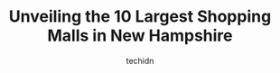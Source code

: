 ---
layout: ampstory
image: https://i0.wp.com/paketmu.com/wp-content/uploads/2023/06/mountain-valley-mall-0-in-new-hampshire-1686371610.jpeg?resize=640,853
author: techidn
featured: false
description: Explore the diverse Shopping Mall scene in New Hampshire, home to an incredible selection of 10 establishments catering to every taste. Whether youre in search of iconic favorites or undisc
title: Unveiling the 10 Largest Shopping Malls in New Hampshire
cover:
   title: Unveiling the 10 Largest Shopping Malls in New Hampshire
   subtitle: RICKPATE
   background: https://paketmu.com/wp-content/uploads/2023/06/mountain-valley-mall-0-in-new-hampshire-1686371610.jpeg

pages: 
 - layout: thirds
   top: <h1>#1 The Mall of New Hampshire</h1>
   bottom: "<p>Certainly a very big and well maintained Mall. Plenty of shops inside the Mall to do relaxed shopping. There are sofas across the mall to sit and relax. All major stores </p>"
   background: https://paketmu.com/wp-content/uploads/2023/06/mountain-valley-mall-1-in-new-hampshire-1686371611.jpeg
   backgroundblur: true
 - layout: thirds
   top: <h1>#2 Pheasant Lane Mall</h1>
   bottom: "<p>I love this mall, but I suggest improvement on the food court, which is right by one of the main entrances. There should be a wider space to walk through to access the in</p>"
   background: https://paketmu.com/wp-content/uploads/2023/06/mountain-valley-mall-2-in-new-hampshire-1686371612.jpeg
   cta:
      link: https://paketmu.com/unveiling-the-10-largest-shopping-malls-in-new-hampshire/
      text: Unveiling the 10 Largest Shopping Malls in New Hampshire
 - layout: thirds
   top: <h1>#3 The Mall at Rockingham Park</h1>
   bottom: "<p>I like this mall! It have an amazing playground for kids! The mall is a somewhat smaller than KOP in PA and Christiana Mall in DE. The mall is NH and no tax. A+! The food</p>"
   background: https://paketmu.com/wp-content/uploads/2023/06/mountain-valley-mall-3-in-new-hampshire-1686371613.jpeg
   cta:
      link: https://paketmu.com/unveiling-the-10-largest-shopping-malls-in-new-hampshire/
      text: Unveiling the 10 Largest Shopping Malls in New Hampshire
 - layout: thirds
   top: <h1>#4 Mall at Fox Run</h1>
   bottom: "<p>50 Fox Run Rd, Newington, NH 03801, United States</p>"
   background: https://images.unsplash.com/photo-1604871000636-074fa5117945?ixlib=rb-4.0.3&ixid=MnwxMjA3fDB8MHxwaG90by1wYWdlfHx8fGVufDB8fHx8&auto=format&fit=crop&w=640&h=853&q=80
   cta:
      link: https://paketmu.com/unveiling-the-10-largest-shopping-malls-in-new-hampshire/
      text: Unveiling the 10 Largest Shopping Malls in New Hampshire
 - layout: thirds
   top: <h1>#5 The Crossings</h1>
   bottom: "<p>45 Gosling Rd, Newington, NH 03801, United States</p>"
   background: https://images.unsplash.com/photo-1527067829737-402993088e6b?ixlib=rb-4.0.3&ixid=MnwxMjA3fDB8MHxwaG90by1wYWdlfHx8fGVufDB8fHx8&auto=format&fit=crop&w=640&h=853&q=80
   cta:
      link: https://paketmu.com/unveiling-the-10-largest-shopping-malls-in-new-hampshire/
      text: Unveiling the 10 Largest Shopping Malls in New Hampshire
 - layout: thirds
   top: <h1>#6 Rockingham Plaza</h1>
   bottom: "<p>92 Cluff Crossing Rd, Salem, NH 03079, United States</p>"
   background: https://images.unsplash.com/photo-1609083590460-7b8cc0ca65f8?ixlib=rb-4.0.3&ixid=MnwxMjA3fDB8MHxwaG90by1wYWdlfHx8fGVufDB8fHx8&auto=format&fit=crop&w=640&h=853&q=80
   cta:
      link: https://paketmu.com/unveiling-the-10-largest-shopping-malls-in-new-hampshire/
      text: Unveiling the 10 Largest Shopping Malls in New Hampshire
 - layout: thirds
   top: <h1>#7 Lilac Mall</h1>
   bottom: "<p>5 Milton Rd, Rochester, NH 03867, United States</p>"
   background: https://images.unsplash.com/photo-1615749413727-825b59a857b5?ixlib=rb-4.0.3&ixid=MnwxMjA3fDB8MHxwaG90by1wYWdlfHx8fGVufDB8fHx8&auto=format&fit=crop&w=640&h=853&q=80
   cta:
      link: https://paketmu.com/unveiling-the-10-largest-shopping-malls-in-new-hampshire/
      text: Unveiling the 10 Largest Shopping Malls in New Hampshire
 - layout: thirds
   middle: Continue reading...
   background: https://images.unsplash.com/photo-1547366785-564103df7e13?ixlib=rb-4.0.3&ixid=MnwxMjA3fDB8MHxwaG90by1wYWdlfHx8fGVufDB8fHx8&auto=format&fit=crop&w=640&h=853&q=80
   cta:
      link: https://paketmu.com/unveiling-the-10-largest-shopping-malls-in-new-hampshire/
      text: Unveiling the 10 Largest Shopping Malls in New Hampshire
      
---